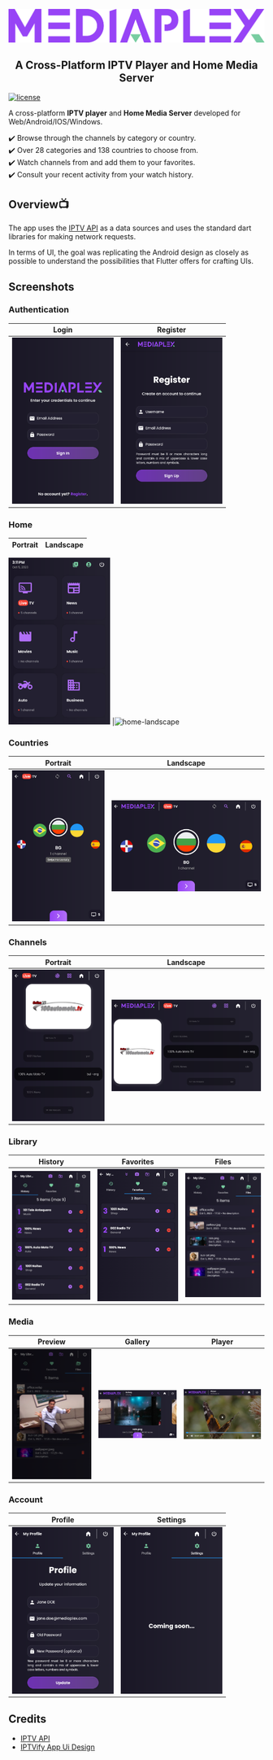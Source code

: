 ![mediaplex](assets/logo.svg)
<h2 align="center">A Cross-Platform IPTV Player and Home Media Server</h2>

[![license](https://img.shields.io/github/license/mondesirm/mediaplex)](https://github.com/mondesirm/mediaplex/blob/main/LICENSE)
<!-- [![deploy](https://github.com/mondesirm/mediaplex/workflows/deploy/badge.svg)](https://github.com/mondesirm/mediaplex/actions?query=workflow:deploy) -->

A cross-platform **IPTV player** and **Home Media Server** developed for Web/Android/IOS/Windows.

<div>✔️ Browse through the channels by category or country.</div>
<div>✔️ Over 28 categories and 138 countries to choose from.</div>
<div>✔️ Watch channels from and add them to your favorites.</div>
<div>✔️ Consult your recent activity from your watch history.</div>

## **Overview**📺

The app uses the [IPTV API](https://github.com/iptv-org/api) as a data sources and uses the standard dart libraries for making network requests.

In terms of UI, the goal was replicating the Android design as closely as possible to understand the possibilities that Flutter offers for crafting UIs.

## **Screenshots**
### Authentication
Login|Register
---|---
<img src="assets/1a.png" width="200" alt="login" />|<img src="assets/1b.png" width="200" alt="register" />

### Home
Portrait|Landscape
---|---
<img src="assets/2a.png" width="200" alt="home-portrait" />
|<img src="assets/2b.png" width="200" alt="home-landscape" />

### Countries
Portrait|Landscape
---|---
<img src="assets/3a.png" width="200" alt="countries-portrait" />|<img src="assets/3b.png" width="325" alt="countries-landscape" />

### Channels
Portrait|Landscape
---|---
<img src="assets/4a.png" width="200" alt="channels-portrait" />|<img src="assets/4b.png" width="325" alt="channels-landscape" />

### Library
History|Favorites|Files
---|---|---
<img src="assets/5a.png" width="200" alt="history" />|<img src="assets/5b.png" width="200" alt="favorites" />|<img src="assets/5c.png" width="200" alt="files" />

### Media
Preview|Gallery|Player
---|---|---
<img src="assets/6a.png" width="200" alt="preview" />|<img src="assets/6b.png" width="200" alt="gallery" />|<img src="assets/6c.png" width="200" alt="player" />

### Account
Profile|Settings
---|---
<img src="assets/7a.png" width="200" alt="profile" />|<img src="assets/7b.png" width="200" alt="settings" />

## **Credits**
- [IPTV API](https://github.com/iptv-org/api)
- [IPTVify App Ui Design](https://dribbble.com/shots/14754204-IPTVify-App-Ui-Design)